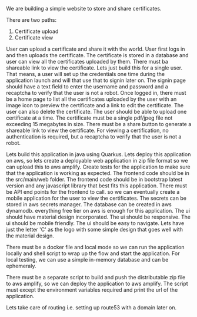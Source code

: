 We are building a simple website to store and share certificates.

There are two paths:
1. Certificate upload
2. Certificate view

User can upload a certificate and share it with the world. User first logs in and then uploads the certificate. 
The certificate is stored in a database and user can view all the certificates uploaded by them.
There must ba shareable link to view the certificate.
Lets just build this for a single user. That means, a user will set up the credentials one time during the application launch
and will that use that to signin later on.
The signin page should have a text field to enter the username and password and a recaptcha to verify that the user is not a robot.
Once logged in, there must be a home page to list all the certificates uploaded by the user with an image icon to preview the certificate and a link to edit the certificate.
The user can also delete the certificate.
The user should be able to upload one certificate at a time.
The certificate must be a single pdf/jpeg file not exceeding 15 megabytes in size.
There must be a share button to generate a shareable link to view the certificate.
For viewing a certification, no authentication is required, but a recaptcha to verify that the user is not a robot.

Lets build this application in java using Quarkus.
Lets deploy this application on aws, so lets create a deployable web application in zip file format so we can upload this to aws amplify.
Create tests for the application to make sure that the application is working as expected.
The frontend code should be in the src/main/web folder.
The frontend code should be in bootstrap latest version and any javascript library that best fits this application.
There must be API end points for the frontend to call. so we can eventually create a mobile application for the user to view the certificates.
The secrets can be stored in aws secrets manager.
The database can be created in aws dynamodb.
everything free tier on aws is enough for this application.
The ui should have material design incorporated.
The ui should be responsive.
The ui should be mobile friendly.
The ui should be easy to navigate.
Lets have just the letter 'C' as the logo with some simple design that goes well with the material design.

There must be a docker file and local mode so we can run the application locally and shell script to wrap up the flow and start the application. For local testing,
we can use a simple in-memory database and can be ephemeraly.

There must be a separate script to build and push the distributable zip file to aws amplify, so we can deploy the application to aws amplify.
The script must except the environment variables required and print the url of the application.

Lets take care of routing i.e. setting up route53 with a domain later on.